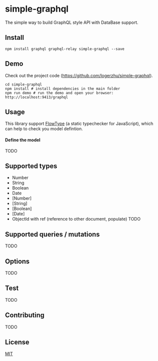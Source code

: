 # simple-graphql
The simple way to build GraphQL style API with DataBase support.

## Install

```shell
npm install graphql graphql-relay simple-graphql --save
```

## Demo

Check out the project code (https://github.com/logerzhu/simple-graphql).

```shell
cd simple-graphql
npm install # install dependencies in the main folder
npm run demo # run the demo and open your browser: http://localhost:9413/graphql
```

## Usage

This library support [FlowType](https://flow.org/) (a static typechecker for JavaScript), which can help to check you model defintion.

#### Define the model
TODO

## Supported types

* Number
* String
* Boolean
* Date
* [Number]
* [String]
* [Boolean]
* [Date]
* ObjectId with ref (reference to other document, populate)
TODO

## Supported queries / mutations
TODO

## Options
TODO

## Test

TODO

## Contributing

TODO

## License

[MIT](https://github.com/logerzhu/simple-graphql/blob/master/LICENSE)
